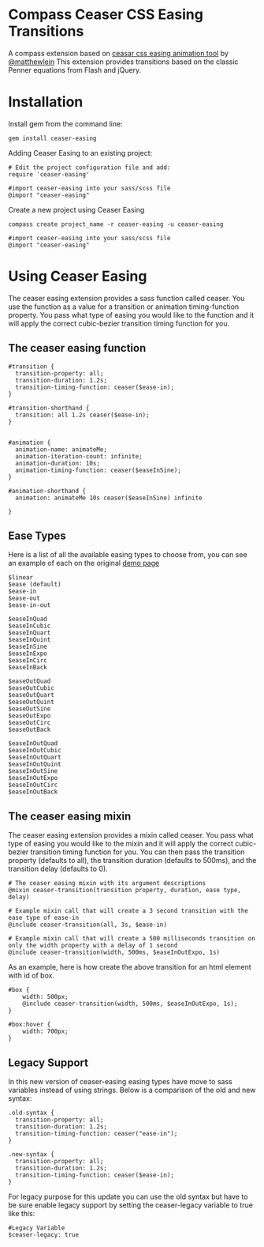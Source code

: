 Compass Ceaser CSS Easing Transitions
======================================

A compass extension based on [ceasar css easing animation tool](http://matthewlein.com/ceaser/) by [@matthewlein](http://twitter.com/matthewlein)
This extension provides transitions based on the classic Penner equations from Flash and jQuery.


Installation
============

Install gem from the command line:

    gem install ceaser-easing

Adding Ceaser Easing to an existing project:

    # Edit the project configuration file and add:
    require 'ceaser-easing'

    #import ceaser-easing into your sass/scss file
    @import "ceaser-easing"

Create a new project using Ceaser Easing

    compass create project_name -r ceaser-easing -u ceaser-easing

    #import ceaser-easing into your sass/scss file
    @import "ceaser-easing"



Using Ceaser Easing
===================


The ceaser easing extension provides a sass function called ceaser. You use the function as a value for a transition or animation timing-function property. You pass what type of easing you would like to the function and it will apply the correct cubic-bezier transition timing function for you.


The ceaser easing function
-----------------------


    #transition {
      transition-property: all;
      transition-duration: 1.2s;
      transition-timing-function: ceaser($ease-in);
    }

    #transition-shorthand {
      transition: all 1.2s ceaser($ease-in);
    }


    #animation {
      animation-name: animateMe;
      animation-iteration-count: infinite;
      animation-duration: 10s;
      animation-timing-function: ceaser($easeInSine);
    }

    #animation-shorthand {
      animation: animateMe 10s ceaser($easeInSine) infinite

    }


Ease Types
----------
Here is a list of all the available easing types to choose from, you can see an example of each on the original [demo page](http://matthewlein.com/ceaser/)

    $linear
    $ease (default)
    $ease-in
    $ease-out
    $ease-in-out

    $easeInQuad
    $easeInCubic
    $easeInQuart
    $easeInQuint
    $easeInSine
    $easeInExpo
    $easeInCirc
    $easeInBack

    $easeOutQuad
    $easeOutCubic
    $easeOutQuart
    $easeOutQuint
    $easeOutSine
    $easeOutExpo
    $easeOutCirc
    $easeOutBack

    $easeInOutQuad
    $easeInOutCubic
    $easeInOutQuart
    $easeInOutQuint
    $easeInOutSine
    $easeInOutExpo
    $easeInOutCirc
    $easeInOutBack



The ceaser easing mixin
-----------------------

The ceaser easing extension provides a mixin called ceaser. You pass what type of easing you would like to the mixin and it will apply the correct cubic-bezier transition timing function for you. You can then pass the transition property (defaults to all), the transition duration (defaults to 500ms), and the transition delay (defaults to 0).

    # The ceaser easing mixin with its argument descriptions
    @mixin ceaser-transition(transition property, duration, ease type, delay)

    # Example mixin call that will create a 3 second transition with the ease type of ease-in
    @include ceaser-transition(all, 3s, $ease-in)

    # Example mixin call that will create a 500 milliseconds transition on only the width property with a delay of 1 second
    @include ceaser-transition(width, 500ms, $easeInOutExpo, 1s)


As an example, here is how create the above transition for an html element with id of box.

    #box {
        width: 500px;
        @include ceaser-transition(width, 500ms, $easeInOutExpo, 1s);
    }

    #box:hover {
        width: 700px;
    }

Legacy Support
-----------------------
In this new version of ceaser-easing easing types have move to sass variables instead of using strings. Below is a comparison of the old and new syntax:

    .old-syntax {
      transition-property: all;
      transition-duration: 1.2s;
      transition-timing-function: ceaser("ease-in");
    }

    .new-syntax {
      transition-property: all;
      transition-duration: 1.2s;
      transition-timing-function: ceaser($ease-in);
    }

For legacy purpose for this update you can use the old syntax but have to be sure enable legacy support by setting the ceaser-legacy variable to true like this:

    #Legacy Variable
    $ceaser-legacy: true


